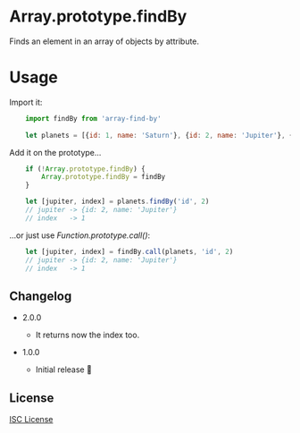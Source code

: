 # Array.prototype.findBy

Finds an element in an array of objects by attribute.

# Usage

Import it:
```js
    import findBy from 'array-find-by'
    
    let planets = [{id: 1, name: 'Saturn'}, {id: 2, name: 'Jupiter'}, {id: 3, name: 'Uranus'}]

```
Add it on the prototype...
```js
    if (!Array.prototype.findBy) {
        Array.prototype.findBy = findBy
    }

    let [jupiter, index] = planets.findBy('id', 2)
    // jupiter -> {id: 2, name: 'Jupiter'}
    // index   -> 1
```

...or just use *Function.prototype.call()*:

```js
    let [jupiter, index] = findBy.call(planets, 'id', 2)
    // jupiter -> {id: 2, name: 'Jupiter'}
    // index   -> 1
```

## Changelog

* 2.0.0 
    * It returns now the index too.

* 1.0.0 
    * Initial release :tada:

## License

[ISC License](http://opensource.org/licenses/ISC)
